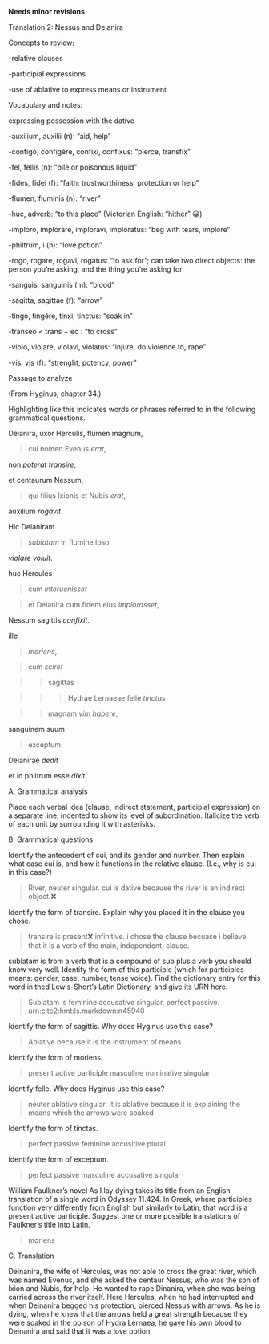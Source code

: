 **Needs minor revisions**

Translation 2: Nessus and Deianira



Concepts to review:

-relative clauses

-participial expressions

-use of ablative to express means or instrument



Vocabulary and notes:

expressing possession with the dative


-auxilium, auxilii (n): “aid, help”

-configo, configĕre, confixi, confixus: “pierce, transfix”

-fel, fellis (n): “bile or poisonous liquid”

-fides, fidei (f): “faith; trustworthiness; protection or help”

-flumen, fluminis (n): “river”

-huc, adverb: “to this place” (Victorian English: “hither” 😀)

-imploro, implorare, imploravi, imploratus: “beg with tears, implore”

-philtrum, i (n): “love potion”

-rogo, rogare, rogavi, rogatus: “to ask for”; can take two direct objects: the person you’re asking, and the thing you’re asking for

-sanguis, sanguinis (m): “blood”

-sagitta, sagittae (f): “arrow”

-tingo, tingĕre, tinxi, tinctus: “soak in”

-transeo < trans + eo : “to cross”

-violo, violare, violavi, violatus: “injure, do violence to, rape”

-vis, vis (f): “strenght, potency, power”




Passage to analyze

(From Hyginus, chapter 34.)


Highlighting like this indicates words or phrases referred to in the following grammatical questions.

Deianira, uxor Herculis, flumen magnum, 

>cui nomen Evenus *erat*,

non *poterat transire*, 

et centaurum Nessum, 

>qui filius Ixionis et Nubis *erat*, 

auxilium *rogavit*. 

Hic Deianiram 

>*sublatam* in flumine ipso 

*violare voluit*. 

huc Hercules 

>cum *interuenisset* 

>et Deianira cum fidem eius *implorasset*, 

Nessum sagittis *confixit*.

ille 

>*moriens*, 

>cum *sciret* 

>>sagittas

>>>Hydrae Lernaeae felle *tinctas* 

>>magnam *vim habere*, 

sanguinem suum 

>exceptum 

Deianirae *dedit*

et id philtrum esse *dixit*.




A. Grammatical analysis

Place each verbal idea (clause, indirect statement, participial expression) on a separate line, indented to show its level of subordination. Italicize the verb of each unit by surrounding it with asterisks.




B. Grammatical questions

Identify the antecedent of cui, and its gender and number. Then explain what case cui is, and how it functions in the relative clause. (I.e., why is cui in this case?)

> River, neuter singular. cui is dative because the river is an indirect object.❌

Identify the form of transire. Explain why you placed it in the clause you chose.

> transire is present❌ infinitive. i chose the clause becuase i believe that it is a verb of the main, independent, clause.

sublatam is from a verb that is a compound of sub plus a verb you should know very well. Identify the form of this participle (which for participles means: gender, case, number, tense voice). Find the dictionary entry for this word in thed Lewis-Short’s Latin Dictionary, and give its URN here.

> Sublatam is feminine accusative singular, perfect passive. urn:cite2:hmt:ls.markdown:n45940

Identify the form of sagittis. Why does Hyginus use this case?

> Ablative because it is the instrument of means

Identify the form of moriens.

> present active participle masculine nominative singular

Identify felle. Why does Hyginus use this case?

> neuter ablative singular. It is ablative because it is explaining the means which the arrows were soaked

Identify the form of tinctas.

> perfect passive feminine accusitive plural

Identify the form of exceptum.

> perfect passive masculine accusative singular

William Faulkner’s novel As I lay dying takes its title from an English translation of a single word in Odyssey 11.424. In Greek, where participles function very differently from English but similarly to Latin, that word is a present active participle. Suggest one or more possible translations of Faulkner’s title into Latin.

> moriens




C. Translation


Deinanira, the wife of Hercules, was not able to cross the great river, which was named Evenus, and she asked the centaur Nessus, who was the son of Ixion and Nubis, for help. He wanted to rape Dinanira, when she was being carried across the river itself. Here Hercules, when he had interrupted and when Deinanira begged his protection, pierced Nessus with arrows. As he is dying, when he knew that the arrows held a great strength because they were soaked in the poison of Hydra Lernaea, he gave his own blood to Deinanira and said that it was a love potion.
